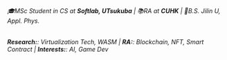 ###### 🎓MSc Student in CS at **Softlab, UTsukuba** | 📚RA at **CUHK** | 📜B.S. Jilin U, Appl. Phys.
###### **Research:**: Virtualization Tech, WASM | **RA:**: Blockchain, NFT, Smart Contract | **Interests:**: AI, Game Dev
